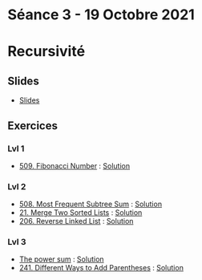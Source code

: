 # Séance 3 - 19 Octobre 2021
# Recursivité
## Slides
  - [Slides]()
## Exercices
### Lvl 1
  - [509. Fibonacci Number](https://leetcode.com/problems/fibonacci-number/) : [Solution]()
### Lvl 2
  - [508. Most Frequent Subtree Sum](https://leetcode.com/problems/most-frequent-subtree-sum/) : [Solution]()
  - [21. Merge Two Sorted Lists](https://leetcode.com/problems/merge-two-sorted-lists/) : [Solution]()
  - [206. Reverse Linked List](https://leetcode.com/problems/reverse-linked-list/) : [Solution]()
  
### Lvl 3
  - [The power sum](https://www.hackerrank.com/challenges/the-power-sum/problem) : [Solution]()
  - [241. Different Ways to Add Parentheses](https://leetcode.com/problems/different-ways-to-add-parentheses/) : [Solution](Different-Ways-to-Add-Parentheses.py)
